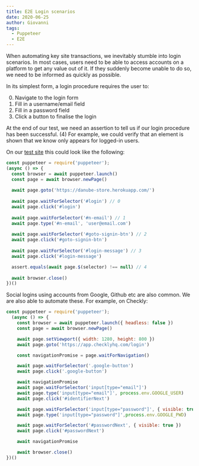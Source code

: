 ```yaml
---
title: E2E Login scenarios
date: 2020-06-25
author: Giovanni
tags: 
  - Puppeteer
  - E2E
---
```


When automating key site transactions, we inevitably stumble into login scenarios. In most cases, users need to be able to access accounts on a platform to get any value out of it. If they suddenly become unable to do so, we need to be informed as quickly as possible.

In its simplest form, a login procedure requires the user to:

0. Navigate to the login form
1. Fill in a username/email field
2. Fill in a password field
3. Click a button to finalise the login

At the end of our test, we need an assertion to tell us if our login procedure has been successful. (4) For example, we could verify that an element is shown that we know only appears for logged-in users.

On our [test site](https://danube-store.herokuapp.com/) this could look like the following:

```jsx
const puppeteer = require('puppeteer');
(async () => {
  const browser = await puppeteer.launch()
  const page = await browser.newPage()
  
  await page.goto('https://danube-store.herokuapp.com/')
    
  await page.waitForSelector('#login') // 0
  await page.click('#login')
  
  await page.waitForSelector('#n-email') // 1
  await page.type('#n-email', 'user@email.com')
  
  await page.waitForSelector('#goto-signin-btn') // 2
  await page.click('#goto-signin-btn')
  
  await page.waitForSelector('#login-message') // 3
  await page.click('#login-message')

  assert.equals(await page.$(selector) !== null) // 4
  
  await browser.close()
})()
```

Social logins using accounts from Google, Github etc are also common. We are also able to automate these. For example, on Checkly:

```jsx
const puppeteer = require('puppeteer');
  (async () => {
    const browser = await puppeteer.launch({ headless: false })
    const page = await browser.newPage()

    await page.setViewport({ width: 1280, height: 800 })
    await page.goto('https://app.checklyhq.com/login')

    const navigationPromise = page.waitForNavigation()

    await page.waitForSelector('.google-button')
    await page.click('.google-button')

    await navigationPromise
    await page.waitForSelector('input[type="email"]')
    await page.type('input[type="email"]', process.env.GOOGLE_USER)
    await page.click('#identifierNext')

    await page.waitForSelector('input[type="password"]', { visible: true })
    await page.type('input[type="password"]',process.env.GOOGLE_PWD)

    await page.waitForSelector('#passwordNext', { visible: true })
    await page.click('#passwordNext')

    await navigationPromise

    await browser.close()
})()
```
